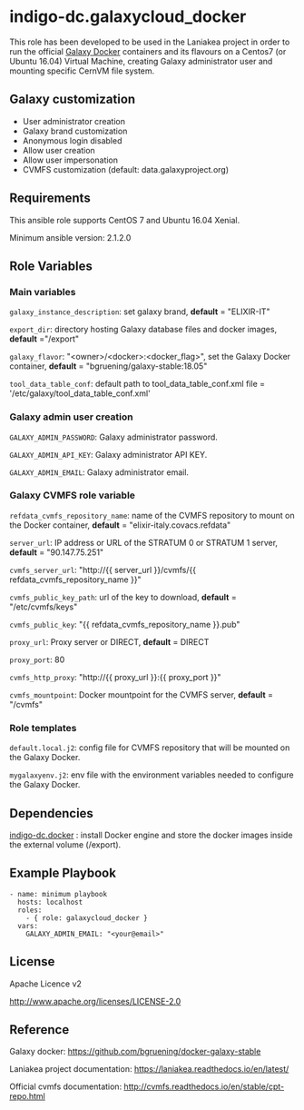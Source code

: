 indigo-dc.galaxycloud_docker
============================

This role has been developed to be used in the Laniakea project in order to run the official [Galaxy Docker](https://github.com/bgruening/docker-galaxy-stable) containers and its flavours on a Centos7 (or Ubuntu 16.04) Virtual Machine, creating Galaxy administrator user and mounting specific CernVM file system.

Galaxy customization
--------------------

- User administrator creation
- Galaxy brand customization
- Anonymous login disabled
- Allow user creation
- Allow user impersonation
- CVMFS customization (default: data.galaxyproject.org)

Requirements
------------

This ansible role supports CentOS 7 and Ubuntu 16.04 Xenial.

Minimum ansible version: 2.1.2.0

Role Variables
--------------

### Main variables ###
 
``galaxy_instance_description``: set galaxy brand, **default** = "ELIXIR-IT"

``export_dir``: directory hosting Galaxy database files and docker images, **default** ="/export"

``galaxy_flavor``: "\<owner>/\<docker\>:<docker_flag\>\", set the Galaxy Docker container, **default** = "bgruening/galaxy-stable:18.05"

``tool_data_table_conf``: default path to tool_data_table_conf.xml file = '/etc/galaxy/tool_data_table_conf.xml' 

### Galaxy admin user creation ###

``GALAXY_ADMIN_PASSWORD``: Galaxy administrator password.

``GALAXY_ADMIN_API_KEY``: Galaxy administrator API KEY.

``GALAXY_ADMIN_EMAIL``: Galaxy administrator email.

### Galaxy CVMFS role variable ###

``refdata_cvmfs_repository_name``: name of the CVMFS repository to mount on the Docker container, **default** = "elixir-italy.covacs.refdata"

``server_url``: IP address or URL of the STRATUM 0 or STRATUM 1 server, **default** = "90.147.75.251"

``cvmfs_server_url``: "http://{{ server_url }}/cvmfs/{{ refdata_cvmfs_repository_name }}"

``cvmfs_public_key_path``: url of the key to download, **default** =  "/etc/cvmfs/keys"

``cvmfs_public_key``: "{{ refdata_cvmfs_repository_name }}.pub"

``proxy_url``: Proxy server or DIRECT, **default** = DIRECT

``proxy_port``: 80

``cvmfs_http_proxy``: "http://{{ proxy_url }}:{{ proxy_port }}"

``cvmfs_mountpoint``: Docker mountpoint for the CVMFS server, **default** = "/cvmfs"

### Role templates ###

``default.local.j2``: config file for CVMFS repository that will be mounted on the Galaxy Docker.

``mygalaxyenv.j2``: env file with the environment variables needed to configure the Galaxy Docker.


Dependencies
------------

[indigo-dc.docker](https://github.com/indigo-dc/ansible-role-docker) : install Docker engine and store the docker images inside the external volume (/export).

Example Playbook
----------------

    - name: minimum playbook
      hosts: localhost
      roles:
        - { role: galaxycloud_docker }
      vars:
        GALAXY_ADMIN_EMAIL: "<your@email>"



License
-------

Apache Licence v2

http://www.apache.org/licenses/LICENSE-2.0


Reference
---------
Galaxy docker: https://github.com/bgruening/docker-galaxy-stable

Laniakea project documentation: https://laniakea.readthedocs.io/en/latest/

Official cvmfs documentation: http://cvmfs.readthedocs.io/en/stable/cpt-repo.html
